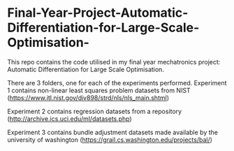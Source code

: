 # Final-Year-Project-Automatic-Differentiation-for-Large-Scale-Optimisation-

This repo contains the code utilised in my final year mechatronics project: Automatic Differentiation for Large Scale Optimisation.

There are 3 folders, one for each of the experiments performed.
Experiment 1 contains non-linear least squares problem datasets from NIST (https://www.itl.nist.gov/div898/strd/nls/nls_main.shtml)

Experiment 2 contains regression datasets from a repository (http://archive.ics.uci.edu/ml/datasets.php)

Experiment 3 contains bundle adjustment datasets made available by the university of washington (https://grail.cs.washington.edu/projects/bal/)

